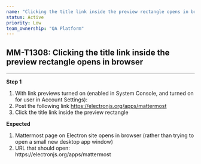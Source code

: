 ```yaml
---
name: "Clicking the title link inside the preview rectangle opens in browser"
status: Active
priority: Low
team_ownership: "QA Platform"
---
```


## MM-T1308: Clicking the title link inside the preview rectangle opens in browser

---

**Step 1**

1. With link previews turned on (enabled in System Console, and turned on for user in Account Settings):
2. Post the following link <https://electronjs.org/apps/mattermost>
3. Click the title link inside the preview rectangle

**Expected**

1. Mattermost page on Electron site opens in browser (rather than trying to open a small new desktop app window)
2. URL that should open:\
   https\://electronjs.org/apps/mattermost
